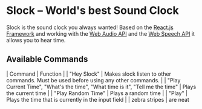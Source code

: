 # Slock – World's best Sound Clock

Slock is the sound clock you always wanted! Based on the [React.js Framework](https://facebook.github.io/react/) and working with the [Web Audio API](https://webaudio.github.io/web-audio-api/) and the [Web Speech API](https://github.com/mdn/web-speech-api) it allows you to hear time.

## Available Commands
| Command | Function |
| "Hey Slock" | Makes slock listen to other commands. Must be used before using any other commands. |
| "Play Current Time", "What's the time", "What time is it", "Tell me the time" | Plays the current time |
| "Play Random Time" | Plays a random time |
| "Play"      | Plays the time that is currently in the input field |
| zebra stripes | are neat